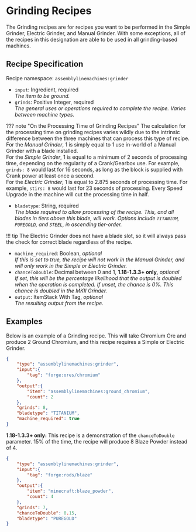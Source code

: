 # Grinding Recipes

The Grinding recipes are for recipes you want to be performed in the Simple Grinder, Electric Grinder, and Manual Grinder. With some exceptions, all of the recipes in this designation are able to be used in all grinding-based machines.

## Recipe Specification

Recipe namespace: `assemblylinemachines:grinder`

- `input`: Ingredient, required  
*The item to be ground.*  
- `grinds`: Positive Integer, required  
*The general uses or operations required to complete the recipe. Varies between machine types.*

??? note "On the Processing Time of Grinding Recipes"
    The calculation for the processing time on grinding recipes varies wildly due to the intrinsic difference between the three machines that can process this type of recipe.  
    For the *Manual Grinder*, 1 is simply equal to 1 use in-world of a Manual Grinder with a blade installed.  
    For the *Simple Grinder*, 1 is equal to a minimum of 2 seconds of processing time, depending on the regularity of a Crank/Gearbox use. For example, `grinds: 8` would last for 16 seconds, as long as the block is supplied with Crank power at least once a second.  
    For the *Electric Grinder*, 1 is equal to 2.875 seconds of processing time. For example, `stirs: 8` would last for 23 seconds of processing. Every Speed Upgrade in the machine will cut the processing time in half.

- `bladetype`: String, required  
*The blade required to allow processing of the recipe. This, and all blades in tiers above this blade, will work. Options include `TITANIUM`, `PUREGOLD`, and `STEEL`, in ascending tier-order.*

!!! tip
    The Electric Grinder does not have a blade slot, so it will always pass the check for correct blade regardless of the recipe.

- `machine_required`: Boolean, *optional*  
*If this is set to true, the recipe will not work in the Manual Grinder, and will only work in the Simple or Electric Grinder.*  
- `chanceToDouble`: Decimal between 0 and 1, **1.18-1.3.3+ only,** *optional*  
*If set, this will be the percentage likelihood that the output is doubled when the operation is completed. If unset, the chance is 0%. This chance is doubled in the MKII Grinder.*
- `output`: ItemStack With Tag, *optional*  
*The resulting output from the recipe.*

## Examples

Below is an example of a Grinding recipe. This will take Chromium Ore and produce 2 Ground Chromium, and this recipe requires a Simple or Electric Grinder.

``` json
{
	"type": "assemblylinemachines:grinder",
	"input":{
		"tag": "forge:ores/chromium"
	},
	"output":{
		"item": "assemblylinemachines:ground_chromium",
		"count": 2
	},
	"grinds": 8,
	"bladetype": "TITANIUM",
	"machine_required": true
}
```

**1.18-1.3.3+ only:** This recipe is a demonstration of the `chanceToDouble` parameter. 15% of the time, the recipe will produce 8 Blaze Powder instead of 4.

``` json
{
	"type": "assemblylinemachines:grinder",
	"input":{
		"tag": "forge:rods/blaze"
	},
	"output":{
		"item": "minecraft:blaze_powder",
		"count": 4
	},
	"grinds": 7,
	"chanceToDouble": 0.15,
	"bladetype": "PUREGOLD"
}
```